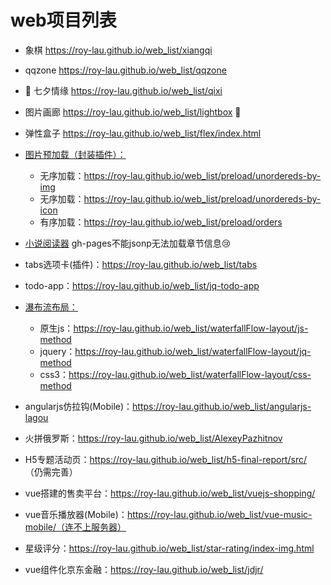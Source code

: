 # web项目列表

- 象棋     	https://roy-lau.github.io/web_list/xiangqi
- qqzone     https://roy-lau.github.io/web_list/qqzone
- :heartbeat: 七夕情缘    https://roy-lau.github.io/web_list/qixi
- 图片画廊     https://roy-lau.github.io/web_list/lightbox :flower_playing_cards:
- 弹性盒子     https://roy-lau.github.io/web_list/flex/index.html
- [图片预加载（封装插件）：](https://github.com/roy-lau/web_list/tree/master/preload)
	- 无序加载：https://roy-lau.github.io/web_list/preload/unordereds-by-img
	- 无序加载：https://roy-lau.github.io/web_list/preload/unordereds-by-icon
	- 有序加载：https://roy-lau.github.io/web_list/preload/orders
- [小说阅读器](https://roy-lau.github.io/web_list/reader)  gh-pages不能jsonp无法加载章节信息:cry:
- tabs选项卡(插件)：https://roy-lau.github.io/web_list/tabs
- todo-app：https://roy-lau.github.io/web_list/jq-todo-app
- [瀑布流布局：](https://github.com/roy-lau/web_list/tree/master/waterfall-flow-layout)
	- 原生js：https://roy-lau.github.io/web_list/waterfallFlow-layout/js-method
	- jquery：https://roy-lau.github.io/web_list/waterfallFlow-layout/jq-method
	- css3：https://roy-lau.github.io/web_list/waterfallFlow-layout/css-method

- angularjs仿拉钩(Mobile)：https://roy-lau.github.io/web_list/angularjs-lagou
- 火拼俄罗斯：https://roy-lau.github.io/web_list/AlexeyPazhitnov
- H5专题活动页：https://roy-lau.github.io/web_list/h5-final-report/src/ （仍需完善）
- vue搭建的售卖平台：https://roy-lau.github.io/web_list/vuejs-shopping/
- vue音乐播放器(Mobile)：https://roy-lau.github.io/web_list/vue-music-mobile/（连不上服务器）
- 星级评分：https://roy-lau.github.io/web_list/star-rating/index-img.html
- vue组件化京东金融：https://roy-lau.github.io/web_list/jdjr/
